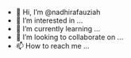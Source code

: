 - 👋 Hi, I’m @nadhirafauziah
- 👀 I’m interested in ...
- 🌱 I’m currently learning ...
- 💞️ I’m looking to collaborate on ...
- 📫 How to reach me ...

<!---
nadhirafauziah/nadhirafauziah is a ✨ special ✨ repository because its `README.md` (this file) appears on your GitHub profile.
--->
